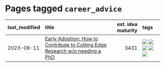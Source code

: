 # Pages tagged `career_advice`

|last_modified|title|est. idea maturity|tags
|:---|:---|---:|:---|
|2023-08-11|[Early Adoption: How to Contribute to Cutting Edge Research w/o needing a PhD](../early_adoption_and_fomo.md)|3431|[![](https://img.shields.io/badge/tag-autobiographical-1ee399)](../tags/autobiographical.md) [![](https://img.shields.io/badge/tag-career_advice-759071)](../tags/career_advice.md) [![](https://img.shields.io/badge/tag-early_adoption-7a219d)](../tags/early_adoption.md) [![](https://img.shields.io/badge/tag-mentoring-a777bf)](../tags/mentoring.md) [![](https://img.shields.io/badge/tag-reddit-f59257)](../tags/reddit.md)|